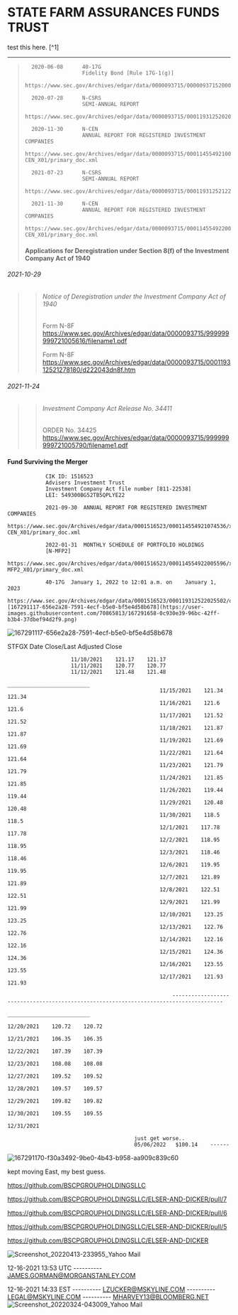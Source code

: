 # STATE FARM ASSURANCES FUNDS TRUST
test this here. [^1]

---
>					
>		2020-06-08		40-17G
>						Fidelity Bond [Rule 17G-1(g)]
>		https://www.sec.gov/Archives/edgar/data/0000093715/000009371520000003/aft2020.txt
>					
>		2020-07-28		N-CSRS				
>						SEMI-ANNUAL REPORT
>		https://www.sec.gov/Archives/edgar/data/0000093715/000119312520200810/d913497dncsrs.htm
> 					
>		2020-11-30  	N-CEN
>						ANNUAL REPORT FOR REGISTERED INVESTMENT COMPANIES
>		https://www.sec.gov/Archives/edgar/data/0000093715/000114554921006167/xslFormN-CEN_X01/primary_doc.xml
>					
>		2021-07-23		N-CSRS
>						SEMI-ANNUAL REPORT
>		https://www.sec.gov/Archives/edgar/data/0000093715/000119312521222842/d763005dncsrs.htm
>					
>		2021-11-30  	N-CEN
>						ANNUAL REPORT FOR REGISTERED INVESTMENT COMPANIES	
>			https://www.sec.gov/Archives/edgar/data/0000093715/000114554922006149/xslFormN-CEN_X01/primary_doc.xml
>#### Applications for Deregistration under Section 8(f) of the Investment Company Act of 1940	
###### 2021-10-29<br>
>>###### Notice of Deregistration under the Investment Company Act of 1940<br>
>>	  Form N-8F	
>>	  https://www.sec.gov/Archives/edgar/data/0000093715/999999999721005616/filename1.pdf
>>
>>	  Form N-8F
>>	  https://www.sec.gov/Archives/edgar/data/0000093715/000119312521278180/d222043dn8f.htm
######	2021-11-24
>>###### Investment Company Act Release No. 34411<br>
>>	  ORDER No. 34425
>>	  https://www.sec.gov/Archives/edgar/data/0000093715/999999999721005790/filename1.pdf

#### Fund Surviving the Merger		
				CIK ID:	1516523 
				Advisers Investment Trust 
				Investment Company Act file number [811-22538]
				LEI: 549300BG52TB5QPLYE22
				
				2021-09-30 	ANNUAL REPORT FOR REGISTERED INVESTMENT COMPANIES	
				https://www.sec.gov/Archives/edgar/data/0001516523/000114554921074536/xslFormN-CEN_X01/primary_doc.xml

				2022-01-31	MONTHLY SCHEDULE OF PORTFOLIO HOLDINGS
				[N-MFP2]
				https://www.sec.gov/Archives/edgar/data/0001516523/000114554922005596/xslN-MFP2_X01/primary_doc.xml

				40-17G  January 1, 2022 to 12:01 a.m. on    January 1, 2023
				https://www.sec.gov/Archives/edgar/data/0001516523/000119312522025502/d207567d4017g.htm![167291117-656e2a28-7591-4ecf-b5e0-bf5e4d58b678](https://user-images.githubusercontent.com/70865813/167291658-0c930e39-96bc-42ff-b3b4-37dbef94d2f9.png)
![167291117-656e2a28-7591-4ecf-b5e0-bf5e4d58b678](https://user-images.githubusercontent.com/70865813/167291661-e153c08f-0b71-40e8-ac23-731479500e4b.png)

   STFGX
                        Date    Close/Last    Adjusted Close

                        11/10/2021    121.17    121.17
                        11/11/2021    120.77    120.77
                        11/12/2021    121.48    121.48
                                                    __________________________
                                                    11/15/2021    121.34    121.34
                                                    11/16/2021    121.6    121.6
                                                    11/17/2021    121.52    121.52
                                                    11/18/2021    121.87    121.87
                                                    11/19/2021    121.69    121.69
                                                    11/22/2021    121.64    121.64
                                                    11/23/2021    121.79    121.79
                                                    11/24/2021    121.85    121.85
                                                    11/26/2021    119.44    119.44
                                                    11/29/2021    120.48    120.48
                                                    11/30/2021    118.5    118.5
                                                    12/1/2021    117.78    117.78
                                                    12/2/2021    118.95    118.95
                                                    12/3/2021    118.46    118.46
                                                    12/6/2021    119.95    119.95
                                                    12/7/2021    121.89    121.89
                                                    12/8/2021    122.51    122.51
                                                    12/9/2021    121.99    121.99
                                                    12/10/2021    123.25    123.25
                                                    12/13/2021    122.76    122.76
                                                    12/14/2021    122.16    122.16
                                                    12/15/2021    124.36    124.36
                                                    12/16/2021    123.55    123.55
                                                    12/17/2021    121.93    121.93
                                                    
                                                        --------------------------------------------------------------------------------------
                                                                                __________________________
                                                                                12/20/2021    120.72    120.72
                                                                                12/21/2021    106.35    106.35
                                                                                12/22/2021    107.39    107.39
                                                                                12/23/2021    108.08    108.08
                                                                                12/27/2021    109.52    109.52
                                                                                12/28/2021    109.57    109.57
                                                                                12/29/2021    109.82    109.82
                                                                                12/30/2021    109.55    109.55
                                                                                12/31/2021  
                                                    
						    				just get worse.. 
						     				05/06/2022   $100.14    ------

					
						    
                                                    

![167291170-f30a3492-9be0-4b43-b958-aa909c839c60](https://user-images.githubusercontent.com/70865813/167291688-2a2363f1-8dea-4e9f-93c2-3258fd7a3669.png)


kept moving East, my best guess.


https://github.com/BSCPGROUPHOLDINGSLLC

https://github.com/BSCPGROUPHOLDINGSLLC/ELSER-AND-DICKER/pull/7

https://github.com/BSCPGROUPHOLDINGSLLC/ELSER-AND-DICKER/pull/6

https://github.com/BSCPGROUPHOLDINGSLLC/ELSER-AND-DICKER/pull/5

https://github.com/BSCPGROUPHOLDINGSLLC/ELSER-AND-DICKER


![Screenshot_20220413-233955_Yahoo Mail](https://user-images.githubusercontent.com/70865813/169640706-2bb46efd-1443-4c0b-a988-c77cf2b0341d.jpg)

12-16-2021   	13:53 UTC
	----------	JAMES.GORMAN@MORGANSTANLEY.COM

12-16-2021	14:33 EST
	----------	LZUCKER@MSKYLINE.COM
	----------	LEGAL@MSKYLINE.COM
	----------	MHARVEY13@BLOOMBERG.NET
![Screenshot_20220324-043009_Yahoo Mail](https://user-images.githubusercontent.com/70865813/169640877-ef653d85-64a5-4f31-84d0-69a54a3d62aa.jpg)

